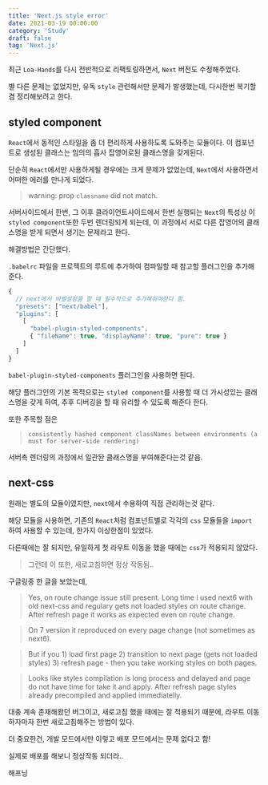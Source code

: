 ```yaml
---
title: 'Next.js style error'
date: 2021-03-19 00:00:00
category: 'Study'
draft: false
tag: 'Next.js'
---
```


최근 `Loa-Hands`를 다시 전반적으로 리팩토링하면서, `Next` 버전도 수정해주었다.

별 다른 문제는 없었지만, 유독 `style` 관련해서만 문제가 발생했는데, 다시한번 복기할 겸 정리해보려고 한다.

## styled component

`React`에서 동적인 스타일을 좀 더 편리하게 사용하도록 도와주는 모듈이다. 이 컴포넌트로 생성된 클래스는 임의의 흡사 잡영어로된 클래스명을 갖게된다.

단순히 `React`에서만 사용하게될 경우에는 크게 문제가 없었는데, `Next`에서 사용하면서 어떠한 에러를 만나게 되었다.

> warning: prop `classname` did not match.

서버사이드에서 한번, 그 이후 클라이언트사이드에서 한번 실행되는 `Next`의 특성상 이 `styled component`또한 두번 렌더링되게 되는데, 이 과정에서 서로 다른 잡영어의 클래스명을 받게 되면서 생기는 문제라고 한다.

해결방법은 간단했다.

`.babelrc` 파일을 프로젝트의 루트에 추가하여 컴파일할 때 참고할 플러그인을 추가해준다.

```ts
{
  // next에서 바벨설정을 할 때 필수적으로 추가해줘야한다 함.
  "presets": ["next/babel"],
  "plugins": [
    [
      "babel-plugin-styled-components",
      { "fileName": true, "displayName": true, "pure": true }
    ]
  ]
}
```

`babel-plugin-styled-components` 플러그인을 사용하면 된다.

해당 플러그인의 기본 목적으로는 `styled component`를 사용할 때 더 가시성있는 클래스명을 갖게 하여, 추후 디버깅을 할 때 유리할 수 있도록 해준다 한다.

또한 주목할 점은

> `consistently hashed component classNames between environments (a must for server-side rendering)`

서버측 렌더링의 과정에서 일관돤 클래스명을 부여해준다는것 같음.

## next-css

원래는 별도의 모듈이였지만, `next`에서 수용하여 직접 관리하는것 같다.

해당 모듈을 사용하면, 기존의 `React`처럼 컴포넌트별로 각각의 `css` 모듈들을 `import` 하여 사용할 수 있는데, 한가지 이상한점이 있었다.

다른때에는 잘 되지만, 유일하게 첫 라우트 이동을 했을 때에는 `css`가 적용되지 않았다.

> 그런데 이 또한, 새로고침하면 정상 작동됨..

구글링중 한 글을 보았는데,

> Yes, on route change issue still present. Long time i used next6 with old next-css and regulary gets not loaded styles on route change. After refresh page it works as expected even on route change.

> On 7 version it reproduced on every page change (not sometimes as next6).

> But if you 1) load first page 2) transition to next page (gets not loaded styles) 3) refresh page - then you take working styles on both pages.

> Looks like styles compilation is long process and delayed and page do not have time for take it and apply. After refresh page styles already precompiled and applied immediatelly.

대충 계속 존재해왔던 버그이고, 새로고침 했을 때에는 잘 적용되기 때문에, 라우트 이동하자마자 한번 새로고침해주는 방법이 있다.

더 중요한건, 개발 모드에서만 이렇고 배포 모드에서는 문제 없다고 함!

실제로 배포를 해보니 정상작동 되더라..

해프닝
